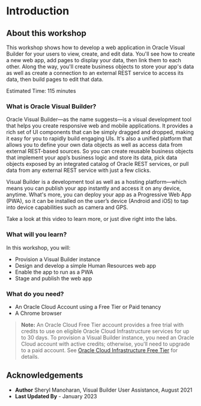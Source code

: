 # Introduction

## About this workshop

This workshop shows how to develop a web application in Oracle Visual Builder for your users to view, create, and edit data. You'll see how to create a new web app, add pages to display your data, then link them to each other. Along the way, you'll create business objects to store your app's data as well as create a connection to an external REST service to access its data, then build pages to edit that data.

Estimated Time: 115 minutes

### What is Oracle Visual Builder?
Oracle Visual Builder—as the name suggests—is a visual development tool that helps you create responsive web and mobile applications. It provides a rich set of UI components that can be simply dragged and dropped, making it easy for you to rapidly build engaging UIs. It's also a unified platform that allows you to define your own data objects as well as access data from external REST-based sources. So you can create reusable business objects that implement your app’s business logic and store its data, pick data objects exposed by an integrated catalog of Oracle REST services, or pull data from any external REST service with just a few clicks.

Visual Builder is a development tool as well as a hosting platform—which means you can publish your app instantly and access it on any device, anytime. What's more, you can deploy your app as a Progressive Web App (PWA), so it can be installed on the user’s device (Android and iOS) to tap into device capabilities such as camera and GPS.

Take a look at this video to learn more, or just dive right into the labs.

  [](youtube:Z-b0ayPRhwY)

### What will you learn?

In this workshop, you will:
- Provision a Visual Builder instance
- Design and develop a simple Human Resources web app
- Enable the app to run as a PWA
- Stage and publish the web app

### What do you need?

* An Oracle Cloud Account using a Free Tier or Paid tenancy
* A Chrome browser

> **Note:** An Oracle Cloud Free Tier account provides a free trial with credits to use on eligible Oracle Cloud Infrastructure services for up to 30 days. To provision a Visual Builder instance, you need an Oracle Cloud account with active credits; otherwise, you'll need to upgrade to a paid account. See [Oracle Cloud Infrastructure Free Tier](https://www.oracle.com/cloud/free/#always-free) for details.

## Acknowledgements

* **Author** Sheryl Manoharan, Visual Builder User Assistance, August 2021
* **Last Updated By** - January 2023
